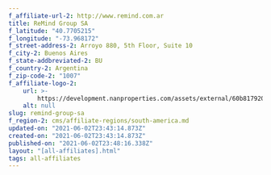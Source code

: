 ```yaml
---
f_affiliate-url-2: http://www.remind.com.ar
title: ReMind Group SA
f_latitude: "40.7705215"
f_longitude: "-73.968172"
f_street-address-2: Arroyo 880, 5th Floor, Suite 10­
f_city-2: Buenos Aires­
f_state-addbreviated-2: BU­
f_country-2: Argentina
f_zip-code-2: "1007"
f_affiliate-logo-2:
    url: >-
        https://development.nanproperties.com/assets/external/60b817920549a9517f7397c8_6081e58477bb7546b3d40d2a_60785a2cec3e79f63796c5a6_content_logo_remind_01__002_.jpeg
    alt: null
slug: remind-group-sa
f_region-2: cms/affiliate-regions/south-america.md
updated-on: "2021-06-02T23:43:14.873Z"
created-on: "2021-06-02T23:43:14.873Z"
published-on: "2021-06-02T23:48:16.338Z"
layout: "[all-affiliates].html"
tags: all-affiliates
---
```

